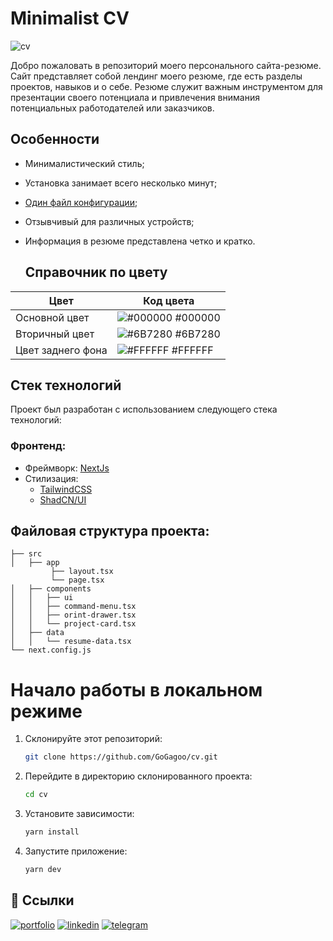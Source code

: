 # Minimalist CV

![cv](https://i.postimg.cc/LXNTdYTX/gogagoo-cv-vercel-app-1.png)

Добро пожаловать в репозиторий моего персонального сайта-резюме. Сайт представляет собой лендинг моего резюме, где есть разделы проектов, навыков и о себе. Резюме служит важным инструментом для презентации своего потенциала и привлечения внимания потенциальных работодателей или заказчиков.


## Особенности

- Минималистический стиль;
- Установка занимает всего несколько минут;
- [Один файл конфигурации](./src/data/resume-data.tsx);
- Отзывчивый для различных устройств;
- Информация в резюме представлена ​​четко и кратко.


  ## Справочник по цвету
| Цвет             | Код цвета                                                                |
| ----------------- | ------------------------------------------------------------------ |
| Основной цвет | ![#000000](https://via.placeholder.com/10/000000?text=+) #000000 |
| Вторичный цвет | ![#6B7280](https://via.placeholder.com/10/6B7280?text=+) #6B7280 |
| Цвет заднего фона | ![#FFFFFF](https://via.placeholder.com/10/FFFFFF?text=+) #FFFFFF |


## Стек технологий

Проект был разработан с использованием следующего стека технологий:

### Фронтенд:

- Фреймворк: [NextJs](https://nextjs.org/)
- Стилизация:
  - [TailwindCSS](https://tailwindcss.com/)
  - [ShadCN/UI](https://ui.shadcn.com/)


## Файловая структура проекта:


```
├── src
│   ├── app
         ├── layout.tsx
         └── page.tsx
│   ├── components
│   │   ├── ui
│   │   ├── command-menu.tsx
│   │   ├── orint-drawer.tsx
│   │   └── project-card.tsx
│   ├── data
│   │   └── resume-data.tsx
└── next.config.js 
 ```



# Начало работы в локальном режиме

1. Склонируйте этот репозиторий:

   ```bash
   git clone https://github.com/GoGagoo/cv.git
   ```

2. Перейдите в директорию склонированного проекта:

   ```bash
   cd cv
   ```

3. Установите зависимости:

   ```bash
   yarn install
   ```

4. Запустите приложение:

   ```bash
   yarn dev

## 🔗 Ссылки
[![portfolio](https://img.shields.io/badge/my_portfolio-000?style=for-the-badge&logo=ko-fi&logoColor=white)](https://gogagoo-portfolio.vercel.app/)
[![linkedin](https://img.shields.io/badge/linkedin-0A66C2?style=for-the-badge&logo=linkedin&logoColor=white)](https://www.linkedin.com/in/gagikantonyan/)
[![telegram](https://img.shields.io/badge/telegram-1DA1F2?style=for-the-badge&logo=telegram&logoColor=white)](https://t.me/doubleG_json)
